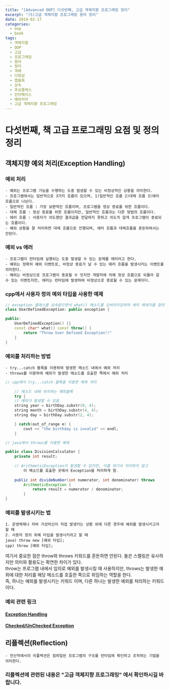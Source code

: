 ```yaml
---
title: "[Advanced OOP] 다섯번째, 고급 객체지향 프로그래밍 정리"
excerpt: "(5)고급 객체지향 프로그래밍 용어 정리"
date: 2019-02-17
categories:
  - oop
  - book
tags:
  - 객체지향
  - OOP
  - 고급
  - 프로그래밍
  - 용어
  - 정리
  - 객체
  - 다형성
  - 캡슐화
  - 상속
  - 추상클래스
  - 인터페이스
  - 예외처리
  - 고급 객체지향 프로그래밍
---
```

# 다섯번째, 책 고급 프로그래밍 요점 및 정의 정리

## 객체지향 예외 처리(Exception Handling)

### 예외 처리
    - 예외는 프로그램 기능을 수행하는 도중 발생할 수 있는 비정상적인 상황을 의미한다.
    - 프로그램에서는 일반적으로 3가지 흐름이 있으며, 1)일반적인 흐름 2)대체 흐름 3)에러 흐름으로 나뉜다.
    - 일반적인 흐름 : 가장 보편적인 흐름이며, 프로그램을 정상 종료를 위한 흐름이다.
    - 대체 흐름 : 정상 종료를 위한 흐름이지만, 일반적인 흐름과는 다른 방법의 흐름이다.
    - 에러 흐름 : 사용자가 의도했던 결과값을 전달하지 못하고 의도치 않게 프로그램이 종료되는 흐름이다.
    - 예외 상황을 잘 처리하면 대체 흐름으로 진행되며, 에러 흐름과 대체흐름을 혼돈하여서는 안된다.
    
### 예외 vs 에러
    - 프로그램이 런타임에 실행되는 도중 발생할 수 있는 문제를 에러라고 한다.
    - 예외는 정확히 예외 이벤트로, 비정상 종료가 날 수 있는 에러 흐름을 발생시키는 이벤트를 의미한다.
    - 예외는 비정상으로 프로그램이 종료될 수 잇지만 개발자에 의해 정상 흐름으로 되돌아 갈 수 있는 이벤트지만, 에러는 런타임에 발생하여 비정상으로 종료될 수 있는 문제이다.
    
    
### cpp에서 사용자 정의 예외 타입을 사용한 예제
```cpp
// exception 클래스를 상속받으면서 what() 메소드를 오버라이딩하여 에러 메세지를 정의한 예제이다.
class UserDefinedException: public exception {

public:
    UserDefinedException() {}
    const char* what() const throw() {
        return "Throw User Defined Exception!!"
    }
}
```

### 예외를 처리하는 방법
    - try...catch 블록을 이용하여 발생한 메소드 내에서 예외 처리
    - throws를 이용하여 예외가 발생한 메소드를 호출한 쪽에서 예외 처리

```cpp 
// cpp에서 try...catch 블록을 이용한 예외 처리 
    
    // 메소드 내에 위치하는 예외블록
    try {
    // 예외가 발생할 수 있음
    string year = birthDay.substr(0, 4);
    string month = birthDay.substr(4, 4);
    string day = birthDay.substr(2, 4);

    } catch(out_of_range e) {
        cout << "the birthday is invalid" << endl;
    }
```

```java
// java에서 throws를 이용한 예제

public class DivisionCalculator {
    private int result;
    
    // ArithmeticException이 발생할 수 있지만, 이를 여기서 처리하지 않고
        이 메소드를 호출한 곳에서 Exception을 처리하게 함.
        
    public int divideNumber(int numerator, int denominator) throws
        ArithmeticException {
            return result = numerator / denominator;
        }
}
```

### 예외를 발생시키는 법
    1. 운영체제나 자바 가성머신이 직접 발생키는 상황 외에 다른 경우에 예외를 발생시키고자 할 때
    2. 사용자 정의 외예 타입을 발생시키려고 할 때
    java) throw new [예외 타입];
    cpp) throw [예외 타입];

여기서 중요한 점은 throw와 throws 키워드를 혼돈하면 안된다. 둘은 스펠링은 유사하지만 의미와 활용도는 확연한 차이가 있다.<br/>
throw는 프로그램 내에서 임의로 예외를 발생시킬 때 사용하지만, throws는 발생한 예외에 대한 처리를 해당 메소드를 호출한 쪽으로 위임하는 역할을 한다.<br/>
즉, 하나는 예외를 발생시키는 키워드 이며, 다른 하나는 발생한 예외를 처리하는 키워드이다.<br/>


### 예외 관련 링크
#### [Exception Handling](https://neil.fraser.name/writing/exception/)
#### [Checked/UnChecked Exception](https://close852.tistory.com/47)

## 리플렉션(Reflection)
    - 전산학에서의 리플렉션은 컴파일된 프로그램의 구조를 런타임에 확인하고 조작하는 기법을 의미한다.
    
### 리플렉션에 관련된 내용은 "고급 객체지향 프로그래밍" 에서 확인하시길 바랍니다.